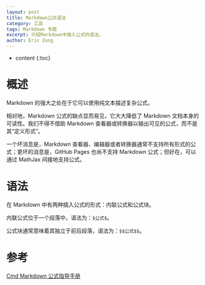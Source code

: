 ```yaml
---
layout: post
title: Markdown公式语法
category: 工具
tags: Markdown 专题
excerpt: 介绍Markdown中插入公式的语法。
author: Eric Zong
---
```


* content
{:toc}
# 概述

Markdown 的强大之处在于它可以使用纯文本描述复杂公式。

相对地，Markdown 公式的缺点显而易见，它大大降低了 Markdown 文档本身的可读性。我们不得不借助 Markdown 查看器或转换器以输出可见的公式，而不是其“定义形式”。

一个坏消息是，Markdown 查看器、编辑器或者转换器通常不支持所有形式的公式；更坏的消息是，GitHub Pages 也尚不支持 Markdown 公式；但好在，可以通过 MathJax 间接地支持公式。

# 语法

在 Markdown 中有两种插入公式的形式：内联公式和公式块。

内联公式位于一个段落中，语法为：`$公式$`。

公式块通常意味着其独立于前后段落，语法为：`$$公式$$`。





# 参考

[Cmd Markdown 公式指导手册](https://www.zybuluo.com/codeep/note/163962)